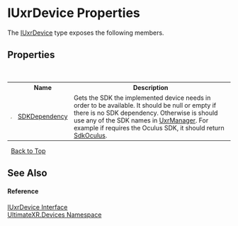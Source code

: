 # IUxrDevice Properties
 

The <a href="T_UltimateXR_Devices_IUxrDevice">IUxrDevice</a> type exposes the following members.


## Properties
&nbsp;<table><tr><th></th><th>Name</th><th>Description</th></tr><tr><td>![Public property](media/pubproperty.gif "Public property")</td><td><a href="P_UltimateXR_Devices_IUxrDevice_SDKDependency">SDKDependency</a></td><td>
Gets the SDK the implemented device needs in order to be available. It should be null or empty if there is no SDK dependency. Otherwise is should use any of the SDK names in <a href="T_UltimateXR_Core_UxrManager">UxrManager</a>. For example if requires the Oculus SDK, it should return <a href="F_UltimateXR_Core_UxrManager_SdkOculus">SdkOculus</a>.</td></tr></table>&nbsp;
<a href="#iuxrdevice-properties">Back to Top</a>

## See Also


#### Reference
<a href="T_UltimateXR_Devices_IUxrDevice">IUxrDevice Interface</a><br /><a href="N_UltimateXR_Devices">UltimateXR.Devices Namespace</a><br />